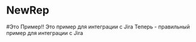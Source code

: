 # NewRep
#Это Пример!!
Это пример для интеграции с Jira
Теперь - правильный пример для интеграции с Jira
